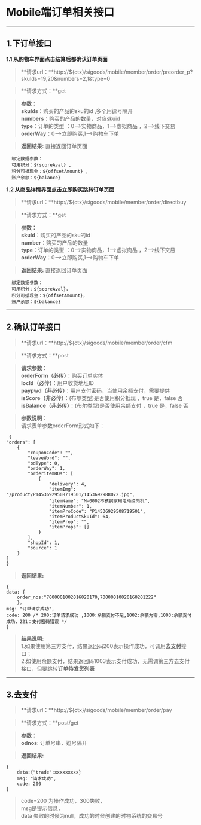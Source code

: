 # Mobile端订单相关接口

----
## 1.下订单接口

**1.1 从购物车界面点击结算后都确认订单页面**

> **请求url：**http://${ctx}/sigoods/mobile/member/order/preorder_p?skuIds=19,20&numbers=2,1&type=0

> **请求方式：**get

>**参数：** <br/>
**skuIds**：购买的产品的sku的id ,多个用逗号隔开<br/>
**numbers**：购买的产品的数量，对应skuid<br/>
**type**：订单的类型 ：0-->实物商品，1-->虚拟商品 ，2-->线下交易<br/>
**orderWay**：0-->立即购买,1-->购物车下单

>**返回结果:**  直接返回订单页面
      
      绑定数据参数：
      可用积分：${scoreAval} ,
      积分可抵现金：${offsetAmount} ,
      账户余额：${balance}
  

**1.2 从商品详情界面点击立即购买跳转订单页面**

> **请求url：**http://${ctx}/sigoods/mobile/member/order/directbuy

> **请求方式：**get

>**参数：** <br/>
**skuId**：购买的产品的sku的id<br/>
**number**：购买的产品的数量<br/>
**type**：订单的类型 ：0-->实物商品，1-->虚拟商品 ，2-->线下交易<br/>
**orderWay**：0-->立即购买,1-->购物车下单

>**返回结果:**  直接返回订单页面
      
      绑定数据参数：
      可用积分：${scoreAval}，
      积分可抵现金：${offsetAmount}，
      账户余额：${balance}

----
## 2.确认订单接口

> **请求url：**http://${ctx}/sigoods/mobile/member/order/cfm

> **请求方式：**post

>**请求参数：** <br/>
**orderForm（必传）**：购买订单实体<br/>
**locId（必传）**：用户收货地址ID<br/>
**paypwd（非必传）**：用户支付密码，当使用余额支付，需要提供<br/>
**isScore（非必传）**：(布尔类型)是否使用积分抵现 ，true 是，false 否<br/>
**isBalance（非必传）**：(布尔类型)是否使用余额支付 ，true 是，false 否<br/>

>**参数说明：** <br/>
>请求表单参数orderForm形式如下：
    
     {
    "orders": [
        {
            "couponCode": "",
            "leaveWord": "",
            "odType": 0,
            "orderWay": 1,
            "orderitemBOs": [
                {
                    "delivery": 4,
                    "itemImg": "/product/P14536929508719501/1453692988072.jpg",
                    "itemName": "M-0002不锈钢家用电动绞肉机",
                    "itemNumber": 1,
                    "itemProCode": "P14536929508719501",
                    "itemProductSkuId": 64,
                    "itemProp": "",
                    "itemProps": []
                }
            ],
            "shopId": 1,
            "source": 1
        }
    ]
    }

>**返回结果:**
   
    {
    data: {
        order_nos:"7000001002016020170,70000010020160201222"
        },
    msg: "订单请求成功",
    code: 200 /* 200:订单请求成功 ,1000:余额支付不足,1002:余额为零,1003:余额支付成功，221：支付密码错误 */
    }

>**结果说明:**<br/>
>1.如果使用第三方支付，结果返回码200表示操作成功，可调用**去支付**接口；<br/>
>2.如使用余额支付，结果返回码1003表示支付成功，无需调第三方去支付接口，但要跳转**订单待发货列表**<br/>

 -----
## 3.去支付

> **请求url：**http://${ctx}/sigoods/mobile/member/order/pay

> **请求方式：**post/get

> **参数：** <br/>
**odnos**: 订单号串，逗号隔开 <br />

> **返回结果:**

	{
		data:{"trade":xxxxxxxxx}
		msg: "请求成功",
		code: 200
	}

>code=200 为操作成功，300失败，<br />
msg是提示信息，<br />
data 失败的时候为null，成功的时候创建的时物系统的交易号<br />



